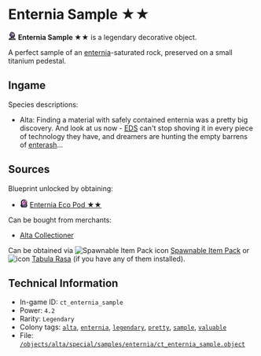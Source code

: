 # Enternia Sample ★★

<img src="https://raw.githubusercontent.com/Ceterai/Enternia/main/objects/alta/special/samples/enternia/icon.png" alt="Enternia Sample ★★ icon" loading="lazy" width="auto" height="16px"/> **Enternia Sample ★★** is a legendary decorative object.

A perfect sample of an [enternia](https://ceterai.github.io/MyEnternia/Wiki/Tags/Enternia)-saturated rock, preserved on a small titanium pedestal.

## Ingame

Species descriptions:

- Alta: Finding a material with safely contained enternia was a pretty big discovery. And look at us now - [EDS](https://ceterai.github.io/MyEnternia/Wiki/Tags/Eds) can't stop shoving it in every piece of technology they have, and dreamers are hunting the empty barrens of [enterash](https://ceterai.github.io/MyEnternia/Wiki/Tags/Enterash)...

## Sources

Blueprint unlocked by obtaining:

- <img src="https://raw.githubusercontent.com/Ceterai/Enternia/main/objects/farmables/alta/ground/enternia/pod/icon.png" alt="Enternia Eco Pod ★★ icon" loading="lazy" width="auto" height="16px"/> [Enternia Eco Pod ★★](https://ceterai.github.io/MyEnternia/Wiki/EnterniaEcoPod)

Can be bought from merchants:

- [Alta Collectioner](https://ceterai.github.io/MyEnternia/Wiki/AltaCollectioner)

Can be obtained via <img src="https://raw.githubusercontent.com/Silverfeelin/Starbound-SpawnableItemPack/master/interface/sip/iconSmall.png" alt="Spawnable Item Pack icon" width="18" height="14"/> [Spawnable Item Pack](https://steamcommunity.com/sharedfiles/filedetails/?id=733665104) or <img src="https://steamuserimages-a.akamaihd.net/ugc/263843960696222713/3EC9A7C005541F7D577EBCB8C5736B4EFC9973D6/" alt="icon" width="8" height="12"/> [Tabula Rasa](https://community.playstarbound.com/resources/the-tabula-rasa.3222/) (if you have any of them installed).

## Technical Information

- In-game ID: `ct_enternia_sample`
- Power: `4.2`
- Rarity: `Legendary`
- Colony tags: [`alta`](https://ceterai.github.io/MyEnternia/Wiki/Tags/Alta), [`enternia`](https://ceterai.github.io/MyEnternia/Wiki/Tags/Enternia), [`legendary`](https://ceterai.github.io/MyEnternia/Wiki/Tags/Legendary), [`pretty`](https://ceterai.github.io/MyEnternia/Wiki/Tags/Pretty), [`sample`](https://ceterai.github.io/MyEnternia/Wiki/Tags/Sample), [`valuable`](https://ceterai.github.io/MyEnternia/Wiki/Tags/Valuable)
- File: [`/objects/alta/special/samples/enternia/ct_enternia_sample.object`](https://github.com/Ceterai/Enternia/blob/main/objects/alta/special/samples/enternia/ct_enternia_sample.object)
